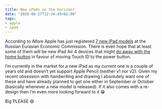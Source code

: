 ```yaml
---
title: New iPads on the horizon?
date: "2020-08-27T12:34:45+02:00"
tags:
- apple
- ipad
---
```


According to iMore Apple has just registered [7 new iPad models](https://www.imore.com/new-apple-watch-and-ipad-filings-suggest-release-imminent) at the Russian Eurasian Economic Commission. There is even hope that at least some of them will be new iPad Air 4 devices that might [do away with the home button](https://www.imore.com/leaked-ipad-air-4-manual-allegedly-shows-new-design-and-touch-id-power-button) in favour of moving Touch ID to the power button.

I’m currently in the market for a new iPad as my current one is a couple of years old and doesn’t yet support Apple Pencil (neither v1 nor v2). Given my recent obsession with handwriting and drawing I absolutely want one of these and have already planned to get one either in September or October (basically whenever a new model is released). If it also comes with a re-design then I’m even more looking forward to it 😁

Big PLEASE 😄
